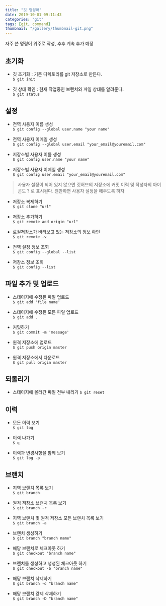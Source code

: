 ```yaml
---
title: "깃 명령어"
date: 2019-10-01 09:11:43
categories: "git"
tags: [git, command]
thumbnail: "/gallery/thumbnail-git.png"
---
```


자주 쓴 명령어 위주로 작성, 추후 계속 추가 예정

## 초기화

* 깃 초기화 : 기존 디렉토리를 git 저장소로 만든다.  
`$ git init`

* 깃 상태 확인 : 현재 작업중인 브랜치와 파일 상태를 알려준다.  
`$ git status`

<!-- more -->

## 설정

* 전역 사용자 이름 생성  
`$ git config --global user.name "your name"`

* 전역 사용자 이메일 생성  
`$ git config --global user.email "your_email@youremail.com"`

* 저장소별 사용자 이름 생성  
`$ git config user.name "your name"`

* 저장소별 사용자 이메일 생성  
`$ git config user.email "your_email@youremail.com"`

> 사용자 설정이 되어 있지 않으면 깃허브의 저장소에 커밋 이력 및 작성자의 아이콘도 ? 로 표시된다. 웬만하면 사용자 설정을 해주도록 하자  

* 저장소 복제하기  
`$ git clone "url"`

* 저장소 추가하기  
`$ git remote add origin "url"`

* 로컬저장소가 바라보고 있는 저장소의 정보 확인  
`$ git remote -v`

* 전역 설정 정보 조회  
`$ git config --global --list`

* 저장소 정보 조회  
`$ git config --list`

## 파일 추가 및 업로드

* 스테이지에 수정된 파일 업로드  
`$ git add 'file name'`

* 스테이지에 수정된 모든 파일 업로드  
`$ git add .`

* 커밋하기  
`$ git commit -m 'message'`

* 원격 저장소에 업로드  
`$ git push origin master`

* 원격 저장소에서 다운로드  
`$ git pull origin master`

## 되돌리기

* 스테이지에 올라간 파일 전부 내리기
`$ git reset`

## 이력

* 모든 이력 보기  
`$ git log`

* 이력 나가기  
`$ q`

* 이력과 변경사항을 함께 보기  
`$ git log -p`

## 브랜치

* 지역 브랜치 목록 보기  
`$ git branch`

* 원격 저장소 브랜치 목록 보기  
`$ git branch -r`

* 지역 브랜치 및 원격 저장소 모든 브랜치 목록 보기  
`$ git branch -a`

* 브랜치 생성하기  
`$ git branch "branch name"`

* 해당 브랜치로 체크아웃 하기  
`$ git checkout "branch name"`

* 브랜치를 생성하고 생성된 체크아웃 하기  
`$ git checkout -b "branch name"`

* 해당 브랜치 삭제하기  
`$ git branch -d "branch name"`

* 해당 브랜치 강제 삭제하기  
`$ git branch -D "branch name"`
